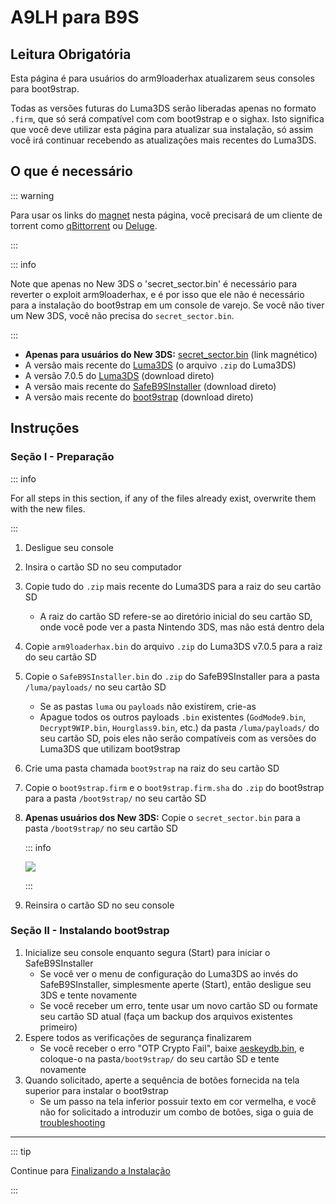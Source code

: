 # A9LH para B9S

## Leitura Obrigatória

Esta página é para usuários do arm9loaderhax atualizarem seus consoles para boot9strap.

Todas as versões futuras do Luma3DS serão liberadas apenas no formato `.firm`, que só será compatível com com boot9strap e o sighax. Isto significa que você deve utilizar esta página para atualizar sua instalação, só assim você irá continuar recebendo as atualizações mais recentes do Luma3DS.

## O que é necessário

::: warning

Para usar os links do [magnet](https://wikipedia.org/wiki/Magnet_URI_scheme) nesta página, você precisará de um cliente de torrent como [qBittorrent](https://www.qbittorrent.org/download.php) ou [Deluge](http://dev.deluge-torrent.org/wiki/Download).

:::

::: info

Note que apenas no New 3DS o 'secret_sector.bin' é necessário para reverter o exploit arm9loaderhax, e é por isso que ele não é necessário para a instalação do boot9strap em um console de varejo. Se você não tiver um New 3DS, você não precisa do `secret_sector.bin`.

:::

- <font-awesome-icon icon="fa-solid fa-magnet"/> **Apenas para usuários do New 3DS:** [secret_sector.bin](magnet:?xt=urn:btih:15a3c97acf17d67af98ae8657cc66820cc58f655&dn=secret_sector.bin&tr=udp%3a%2f%2ftracker.torrent.eu.org%3a451%2fannounce&tr=udp%3a%2f%2ftracker.lelux.fi%3a6969%2fannounce&tr=udp%3a%2f%2ftracker.loadbt.com%3a6969%2fannounce&tr=udp%3a%2f%2ftracker.moeking.me%3a6969%2fannounce&tr=udp%3a%2f%2ftracker.monitorit4.me%3a6969%2fannounce&tr=udp%3a%2f%2ftracker.ololosh.space%3a6969%2fannounce&tr=udp%3a%2f%2ftracker.pomf.se%3a80%2fannounce&tr=udp%3a%2f%2ftracker.srv00.com%3a6969%2fannounce&tr=udp%3a%2f%2ftracker.theoks.net%3a6969%2fannounce&tr=udp%3a%2f%2ftracker.tiny-vps.com%3a6969%2fannounce&tr=udp%3a%2f%2fopen.tracker.cl%3a1337%2fannounce&tr=udp%3a%2f%2ftracker.zerobytes.xyz%3a1337%2fannounce&tr=udp%3a%2f%2ftracker1.bt.moack.co.kr%3a80%2fannounce&tr=udp%3a%2f%2fvibe.sleepyinternetfun.xyz%3a1738%2fannounce&tr=udp%3a%2f%2fwww.torrent.eu.org%3a451%2fannounce&tr=udp%3a%2f%2ftracker.openbittorrent.com%3a6969%2fannounce&tr=udp%3a%2f%2f9.rarbg.com%3a2810%2fannounce&tr=udp%3a%2f%2ftracker.opentrackr.org%3a1337%2fannounce&tr=udp%3a%2f%2fexodus.desync.com%3a6969%2fannounce&tr=http%3a%2f%2fopenbittorrent.com%3a80%2fannounce) (link magnético)
- A versão mais recente do [Luma3DS](https://github.com/LumaTeam/Luma3DS/releases/latest) (o arquivo `.zip` do Luma3DS)
- A versão 7.0.5 do [Luma3DS](https://github.com/LumaTeam/Luma3DS/releases/download/v7.0.5/Luma3DSv7.0.5.zip) (download direto)
- A versão mais recente do [SafeB9SInstaller](https://github.com/d0k3/SafeB9SInstaller/releases/download/v0.0.7/SafeB9SInstaller-20170605-122940.zip) (download direto)
- A versão mais recente do [boot9strap](https://github.com/SciresM/boot9strap/releases/download/1.4/boot9strap-1.4.zip) (download direto)

## Instruções

### Seção I - Preparação

::: info

For all steps in this section, if any of the files already exist, overwrite them with the new files.

:::

1. Desligue seu console

2. Insira o cartão SD no seu computador

3. Copie tudo do `.zip` mais recente do Luma3DS para a raiz do seu cartão SD
    - A raiz do cartão SD refere-se ao diretório inicial do seu cartão SD, onde você pode ver a pasta Nintendo 3DS, mas não está dentro dela

4. Copie `arm9loaderhax.bin` do arquivo `.zip` do Luma3DS v7.0.5 para a raiz do seu cartão SD

5. Copie o `SafeB9SInstaller.bin` do `.zip` do SafeB9SInstaller para a pasta `/luma/payloads/` no seu cartão SD
    - Se as pastas `luma` ou `payloads` não existirem, crie-as
    - Apague todos os outros payloads `.bin` existentes (`GodMode9.bin`, `Decrypt9WIP.bin`, `Hourglass9.bin`, etc.) da pasta `/luma/payloads/` do seu cartão SD, pois eles não serão compatíveis com as versões do Luma3DS que utilizam boot9strap

6. Crie uma pasta chamada `boot9strap` na raiz do seu cartão SD

7. Copie o `boot9strap.firm` e o `boot9strap.firm.sha` do `.zip` do boot9strap para a pasta `/boot9strap/` no seu cartão SD

8. **Apenas usuários dos New 3DS:** Copie o `secret_sector.bin` para a pasta `/boot9strap/` no seu cartão SD

    ::: info

    ![](/images/screenshots/a9lh-to-b9s-root-layout.png)

    :::

9. Reinsira o cartão SD no seu console

### Seção II - Instalando boot9strap

1. Inicialize seu console enquanto segura (Start) para iniciar o SafeB9SInstaller
    - Se você ver o menu de configuração do Luma3DS ao invés do SafeB9SInstaller, simplesmente aperte (Start), então desligue seu 3DS e tente novamente
    - Se você receber um erro, tente usar um novo cartão SD ou formate seu cartão SD atual (faça um backup dos arquivos existentes primeiro)
2. Espere todos as verificações de segurança finalizarem
    - Se você receber o erro "OTP Crypto Fail", baixe <font-awesome-icon icon="fa-solid fa-magnet"/> [aeskeydb.bin](magnet:?xt=urn:btih:d25dab06a7e127922d70ddaa4fe896709dc99a1e&dn=aeskeydb.bin&tr=udp%3a%2f%2ftracker.tiny-vps.com%3a6969%2fannounce&tr=udp%3a%2f%2ftracker.lelux.fi%3a6969%2fannounce&tr=udp%3a%2f%2ftracker.loadbt.com%3a6969%2fannounce&tr=udp%3a%2f%2ftracker.moeking.me%3a6969%2fannounce&tr=udp%3a%2f%2ftracker.monitorit4.me%3a6969%2fannounce&tr=udp%3a%2f%2ftracker.ololosh.space%3a6969%2fannounce&tr=udp%3a%2f%2ftracker.pomf.se%3a80%2fannounce&tr=udp%3a%2f%2ftracker.srv00.com%3a6969%2fannounce&tr=udp%3a%2f%2ftracker.theoks.net%3a6969%2fannounce&tr=udp%3a%2f%2fopen.tracker.cl%3a1337%2fannounce&tr=udp%3a%2f%2ftracker.torrent.eu.org%3a451%2fannounce&tr=udp%3a%2f%2ftracker.zerobytes.xyz%3a1337%2fannounce&tr=udp%3a%2f%2ftracker1.bt.moack.co.kr%3a80%2fannounce&tr=udp%3a%2f%2fvibe.sleepyinternetfun.xyz%3a1738%2fannounce&tr=udp%3a%2f%2fwww.torrent.eu.org%3a451%2fannounce&tr=udp%3a%2f%2ftracker.openbittorrent.com%3a6969%2fannounce&tr=udp%3a%2f%2f9.rarbg.com%3a2810%2fannounce&tr=udp%3a%2f%2ftracker.opentrackr.org%3a1337%2fannounce&tr=http%3a%2f%2fopenbittorrent.com%3a80%2fannounce&tr=udp%3a%2f%2fexodus.desync.com%3a6969%2fannounce), e coloque-o na pasta`/boot9strap/` do seu cartão SD e tente novamente
3. Quando solicitado, aperte a sequência de botões fornecida na tela superior para instalar o boot9strap
    - Se um passo na tela inferior possuir texto em cor vermelha, e você não for solicitado a introduzir um combo de botões, siga o guia de [troubleshooting](troubleshooting-a9lh-to-b9s)

<!--@include: ./_include/configure-luma3ds.md -->

___

::: tip

Continue para [Finalizando a Instalação](finalizing-setup)

:::
